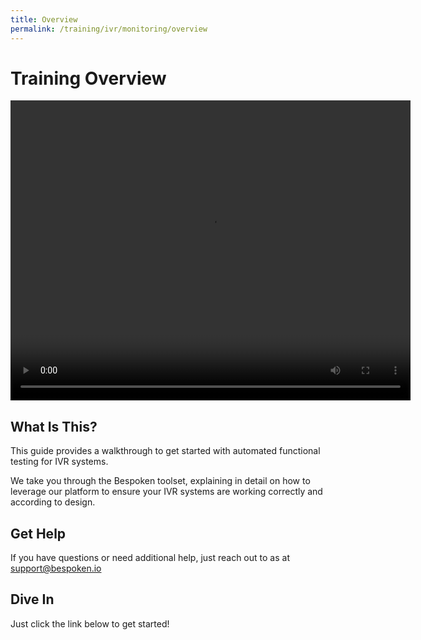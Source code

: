 ```yaml
---
title: Overview
permalink: /training/ivr/monitoring/overview
---
```

# Training Overview
<video width="640" height="480" controls >
  <!--<source src='/assets/videos/Dashboard-IVR-IBM.mp4' alt="foo"  type="video/mp4">-->
  <source src='https://bespoken-random.s3.amazonaws.com/Bespoken_Dashboard_Demo_IBM_Marketplace.mp4#t=0' alt="foo"  type="video/mp4">
</video>

## What Is This?
This guide provides a walkthrough to get started with automated functional testing for IVR systems.

We take you through the Bespoken toolset, explaining in detail on how to leverage our platform to ensure your IVR systems are working correctly and according to design.

## Get Help
If you have questions or need additional help, just reach out to as at [support@bespoken.io](mailto:support@bespoken.io)

## Dive In
Just click the link below to get started!